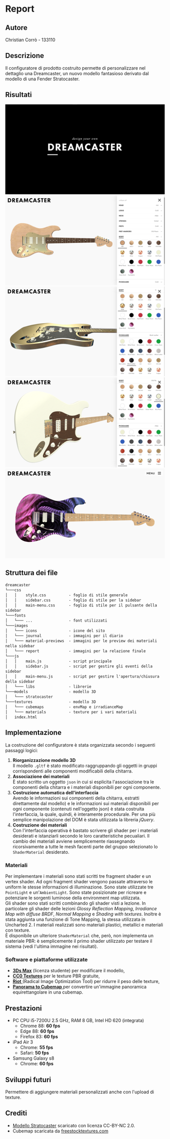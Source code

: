 # Report

## Autore
Christian Corrò - 133110

## Descrizione
Il configuratore di prodotto costruito permette di personalizzare nel dettaglio una Dreamcaster, un nuovo modello fantasioso derivato dal modello di una Fender Stratocaster.

## Risultati
<img src="images/report/loading_page.png" alt="Pagina di caricamento">
<img src="images/report/final.png" alt="Risultato finale">
<img src="images/report/leather.png" alt="Dettaglio pelle">
<img src="images/report/plastic.png" alt="Dettaglio plastica">
<img src="images/report/psychedelic.png" alt="Dettaglio shader personalizzato">

## Struttura dei file
```
dreamcaster 
└───css                     
│   │    style.css          - foglio di stile generale
│   │    sidebar.css        - foglio di stile per la sidebar
│   │    main-menu.css      - foglio di stile per il pulsante della sidebar
└───fonts  
│   └─── ...                - font utilizzati 
└───images  
│   └─── icons              - icone del sito             
│   └─── journal            - immagini per il diario              
│   └─── material-previews  - immagini per le preview dei materiali nella sidebar             
│   └─── report             - immagini per la relazione finale
└───js  
│   │    main.js            - script principale          
│   │    sidebar.js         - script per gestire gli eventi della sidebar          
│   │    main-menu.js       - script per gestire l'apertura/chiusura della sidebar          
│   └─── libs               - librerie
└───models                  - modello 3D
│   └─── stratocaster
└───textures                - modello 3D
│   └─── cubemaps           - envMap e irradianceMap
│   └─── materials          - texture per i vari materiali
│   index.html             
```

## Implementazione
La costruzione del configuratore è stata organizzata secondo i seguenti passaggi logici:

1. **Riorganizzazione modello 3D**
    \
    Il modello `.gltf` è stato modificato raggruppando gli oggetti in gruppi corrispondenti alle componenti modificabili della chitarra.
2. **Associazione dei materiali**
    \
    È stato scritto un oggetto `json` in cui si esplicita l'associazione tra le componenti della chitarra e i materiali disponibili per ogni componente.
3. **Costruzione automatica dell'interfaccia**
    \
    Avendo le informazioni sui componenti della chitarra, estratti direttamente dal modello) e le informazioni sui materiali disponibili per ogni componente (contenuti nell'oggetto json) è stata costruita l'interfaccia, la quale, quindi, è interamente procedurale. Per una più semplice manipolazione del DOM è stata utilizzata la libreria *jQuery*.
4. **Costruzione dei materiali**
    \
    Con l'interfaccia operativa è bastato scrivere gli shader per i materiali desiderati e istanziarli secondo le loro caratteristiche pecualiari. Il cambio dei materiali avviene semplicemente riassegnando ricorsivamente a tutte le mesh facenti parte del gruppo selezionato lo `ShaderMaterial`  desiderato.

### Materiali
Per implementare i materiali sono stati scritti tre fragment shader e un vertex shader. Ad ogni fragment shader vengono passate attraverso le uniform le stesse informazioni di illuminazione. Sono state utilizzate tre `PointLight` e un'`AmbientLight`. Sono state posizionate per ricreare e potenziare le sorgenti luminose della environment map utilizzata.\
Gli shader sono stati scritti combinando gli shader visti a lezione. In particolare gli shader delle lezioni *Glossy Reflection Mapping*, *Irradiance Map with diffuse BRDF*, *Normal Mapping* e *Shading with textures*. Inoltre è stata aggiunta una funzione di Tone Mapping, la stessa utilizzata in Uncharted 2. I materiali realizzati sono materiali plastici, metallici e materiali con texture.\
È disponibile un ulteriore `ShaderMaterial` che, però, non implementa un materiale PBR: è semplicemente il primo shader utilizzato per testare il sistema (vedi l'ultima immagine nei risultati).   

### Software e piattaforme utilizzate
* [**3Ds Max**](https://www.autodesk.com/products/3ds-max/) (licenza studente) per modificare il modello,
* [**CC0 Textures**](https://cc0textures.com/) per le texture PBR gratuite,
* [**Riot** ](https://cc0textures.com/)(Radical Image Optimization Tool) per ridurre il peso delle texture,
* [**Panorama to Cubemap** ](https://cc0textures.com/) per convertire un'immagine panoramica equirettangolare in una cubemap.

## Prestazioni
*  PC CPU i5-7200U 2.5 GHz, RAM 8 GB, Intel HD 620 (integrata)
    * Chrome 88: **60 fps**
    * Edge 88: **60 fps**
    * Firefox 83: **60 fps**
* iPad Air 3
    * Chrome: **55 fps**
    * Safari: **50 fps**
* Samsung Galaxy s8
    * Chrome: **60 fps** 

## Sviluppi futuri
Permettere di aggiungere materiali personalizzati anche con l'upload di texture.

## Crediti
* [Modello Stratocaster](https://evermotion.org/downloads/show/322/fender-stratocaster-3d-model#x) scaricato con licenza CC-BY-NC 2.0.
* Cubemap scaricata da [freestocktextures.com](https://freestocktextures.com/)
